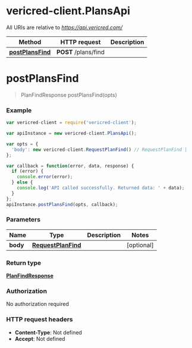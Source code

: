 # vericred-client.PlansApi

All URIs are relative to *https://api.vericred.com/*

Method | HTTP request | Description
------------- | ------------- | -------------
[**postPlansFind**](PlansApi.md#postPlansFind) | **POST** /plans/find | 


<a name="postPlansFind"></a>
# **postPlansFind**
> PlanFindResponse postPlansFind(opts)



### Example
```javascript
var vericred-client = require('vericred-client');

var apiInstance = new vericred-client.PlansApi();

var opts = { 
  'body': new vericred-client.RequestPlanFind() // RequestPlanFind | 
};

var callback = function(error, data, response) {
  if (error) {
    console.error(error);
  } else {
    console.log('API called successfully. Returned data: ' + data);
  }
};
apiInstance.postPlansFind(opts, callback);
```

### Parameters

Name | Type | Description  | Notes
------------- | ------------- | ------------- | -------------
 **body** | [**RequestPlanFind**](RequestPlanFind.md)|  | [optional] 

### Return type

[**PlanFindResponse**](PlanFindResponse.md)

### Authorization

No authorization required

### HTTP request headers

 - **Content-Type**: Not defined
 - **Accept**: Not defined

